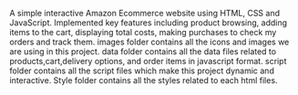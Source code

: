 A simple interactive Amazon Ecommerce website using HTML, CSS and JavaScript. Implemented key features including product browsing, adding items to the cart, displaying total costs, making purchases to check my orders and track them.
images folder contains all the icons and images we are using in this project.
data folder contains all the data files related to products,cart,delivery options, and order items in javascript format.
script folder contains all the script files which make this project dynamic and interactive.
Style folder contains all the styles related to each html files.
